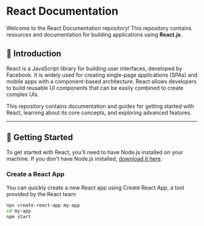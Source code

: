 # React Documentation

Welcome to the React Documentation repository! This repository contains resources and documentation for building applications using **React.js**.




## 📝 Introduction

React is a JavaScript library for building user interfaces, developed by Facebook. It is widely used for creating single-page applications (SPAs) and mobile apps with a component-based architecture. React allows developers to build reusable UI components that can be easily combined to create complex UIs.

This repository contains documentation and guides for getting started with React, learning about its core concepts, and exploring advanced features.

---

## 🚀 Getting Started

To get started with React, you'll need to have Node.js installed on your machine. If you don't have Node.js installed, [download it here](https://nodejs.org/).

###  **Create a React App**

You can quickly create a new React app using Create React App, a tool provided by the React team:

```bash
npx create-react-app my-app
cd my-app
npm start


